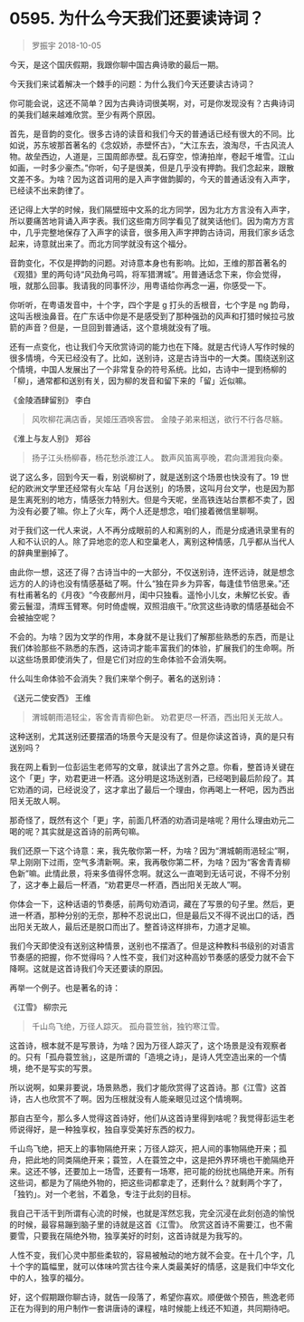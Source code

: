 # 0595. 为什么今天我们还要读诗词？
> 罗振宇
2018-10-05

今天，是这个国庆假期，我跟你聊中国古典诗歌的最后一期。

今天我们来试着解决一个棘手的问题：为什么我们今天还要读古诗词？

你可能会说，这还不简单？因为古典诗词很美啊，对，可是你发现没有？古典诗词的美我们越来越难欣赏。至少有两个原因。

首先，是音韵的变化。很多古诗的读音和我们今天的普通话已经有很大的不同。比如说，苏东坡那首著名的《念奴娇，赤壁怀古》，“大江东去，浪淘尽，千古风流人物。故垒西边，人道是，三国周郎赤壁。乱石穿空，惊涛拍岸，卷起千堆雪。江山如画，一时多少豪杰。”你听，句子是很美，但是几乎没有押韵。我们念起来，跟散文差不多。为啥？因为这首词用的是入声字做韵脚的，今天的普通话没有入声字，已经读不出来韵律了。

还记得上大学的时候，我们隔壁班中文系的北方同学，因为北方方言没有入声字，所以要痛苦地背诵入声字表。我们这些南方同学看见了就笑话他们。因为南方方言中，几乎完整地保存了入声字的读音，很多用入声字押韵古诗词，用我们家乡话念起来，诗意就出来了。而北方同学就没有这个福分。

音韵变化，不仅是押韵的问题。对诗意本身也有影响。比如，王维的那首著名的《观猎》里的两句诗“风劲角弓鸣，将军猎渭城”。用普通话念下来，你会觉得，哦，就那么回事。我请我的同事怀沙，用粤语给你再念一遍，你感受一下。

你听听，在粤语发音中，十个字，四个字是 g 打头的舌根音，七个字是 ng 韵母，这叫舌根浊鼻音。在广东话中你是不是感受到了那种强劲的风声和打猎时候拉弓放箭的声音？但是，一旦回到普通话，这个意境就没有了哦。

还有一点变化，也让我们今天欣赏诗词的能力也在下降。就是古代诗人写作时候的很多情境，今天已经没有了。比如，送别诗，这是古诗当中的一大类。围绕送别这个情境，中国人发展出了一个非常复杂的符号系统。比如，古诗中一提到杨柳的「柳」，通常都和送别有关，因为柳的发音和留下来的「留」近似嘛。

《金陵酒肆留别》 李白 

> 风吹柳花满店香，吴姬压酒唤客尝。 金陵子弟来相送，欲行不行各尽觞。

《淮上与友人别》 郑谷 

> 扬子江头杨柳春，杨花愁杀渡江人。 数声风笛离亭晚，君向潇湘我向秦。

说了这么多，回到今天一看，别说柳树了，就是送别这个场景也快没有了。19 世纪的欧洲文学里还经常有火车站「月台送别」的场景，这叫月台文学，也是因为那是生离死别的地方，情感张力特别大。但是今天呢，坐高铁连站台票都不卖了，因为没有必要了嘛。你上了火车，两个人还是想念，咱们接着微信里聊啊。

对于我们这一代人来说，人不再分成眼前的人和离别的人，而是分成通讯录里有的人和不认识的人。除了异地恋的恋人和空巢老人，离别这种情感，几乎都从当代人的辞典里删掉了。

由此你一想，这还了得？古诗当中的一大部分，不仅送别诗，连怀远诗，就是想念远方的人的诗也没有情感基础了啊。什么“独在异乡为异客，每逢佳节倍思亲。”还有杜甫著名的《月夜》“今夜鄜州月，闺中只独看。遥怜小儿女，未解忆长安。香雾云鬟湿，清辉玉臂寒。何时倚虚幌，双照泪痕干。”欣赏这些诗歌的情感基础会不会被抽空呢？

不会的。为啥？因为文学的作用，本身就不是让我们了解那些熟悉的东西，而是让我们体验那些不熟悉的东西，这诗词才能丰富我们的体验，扩展我们的生命啊。所以这些场景即使消失了，但是它们对应的生命体验不会消失啊。

什么叫生命体验不会消失？我们来举个例子。著名的送别诗：

《送元二使安西》 王维 

> 渭城朝雨浥轻尘，客舍青青柳色新。 劝君更尽一杯酒，西出阳关无故人。

这种送别，尤其送别还要摆酒的场景今天是没有了。但是你读这首诗，真的是只有送别吗？

我在网上看到一位彭运生老师写的文章，就读出了言外之意。你看，整首诗关键在这个「更」字，劝君更进一杯酒。这分明是这场送别酒，已经喝到最后阶段了。其它劝酒的词，已经说没了，这才拿出了最后一个理由，你再喝上一杯吧，因为西出阳关无故人啊。

那奇怪了，既然有这个「更」字，前面几杯酒的劝酒词是啥呢？用什么理由劝元二喝的呢？其实就是这首诗的前两句嘛。

我们还原一下这个诗意：来，我先敬你第一杯，为啥？因为“渭城朝雨浥轻尘”啊，早上刚刚下过雨，空气多清新啊。来，我再敬你第二杯，为啥？因为“客舍青青柳色新”嘛。此情此景，将来多值得怀念啊。就这么一直喝到无话可说，不得不分别了，这才奉上最后一杯酒，“劝君更尽一杯酒，西出阳关无故人”啊。

你体会一下，这种话语的节奏感，前两句劝酒词，藏在了写景的句子里。然后，更进一杯酒，那种分别的无奈，那种不忍说出口，但是最后又不得不说出口的话，西出阳关无故人，最后还是脱口而出了。整首诗这样排布，力道才足嘛。

我们今天即使没有送别这种情景，送别也不摆酒了。但是这种教科书级别的对语言节奏感的把握，你不觉得吗？人性不变，我们对这种高妙节奏感的感受力就不会下降啊。这就是这首诗我们今天还要读的原因。

再举一个例子。也是著名的诗：

《江雪》 柳宗元 

> 千山鸟飞绝，万径人踪灭。 孤舟蓑笠翁，独钓寒江雪。

这首诗，根本就不是写景诗，为啥？因为万径人踪灭了，这个场景是没有观察者的。只有「孤舟蓑笠翁」，这是所谓的「造境之诗」，是诗人凭空造出来的一个情境，绝不是写实的写景。

所以说啊，如果非要说，场景熟悉，我们才能欣赏得了这首诗。那《江雪》这首诗，古人也欣赏不了啊。因为压根就没有人能亲眼见过这个情境啊。

那自古至今，那么多人觉得这首诗好，他们从这首诗里得到啥呢？我觉得彭运生老师说得好，是一种独享权，独自享受美好东西的权力。

千山鸟飞绝，把天上的事物隔绝开来；万径人踪灭，把人间的事物隔绝开来；孤舟，把此地的同类隔绝开来；蓑笠，人在蓑笠之中，这是把外界环境也干脆隔绝开来。这还不够，还要加上一场雪，还要有一场寒，把可能的纷扰也隔绝开来。所有这些词，都是为了隔绝外物的，把这些词都拿走了，还剩什么？就剩两个字了，「独钓」。对一个老翁，不着急，专注于此刻的目标。

我自己干活干到所谓有心流的时候，也就是浑然忘我，完全沉浸在此刻创造的愉悦的时候，最容易蹦到脑子里的诗就是这首《江雪》。
欣赏这首诗不需要江，也不需要雪，只要我在隔绝外物，独享美好的时刻，这首诗就是为我写的。

人性不变，我们心灵中那些柔软的，容易被触动的地方就不会变。在十几个字，几十个字的篇幅里，就可以体味吟赏古往今来人类最美好的情感，这是我们中华文化中的人，独享的福分。

好，这个假期跟你聊古诗，就告一段落了，希望你喜欢。顺便做个预告，熊逸老师正在为得到的用户制作一套讲唐诗的课程，啥时候能上线还不知道，共同期待吧。
